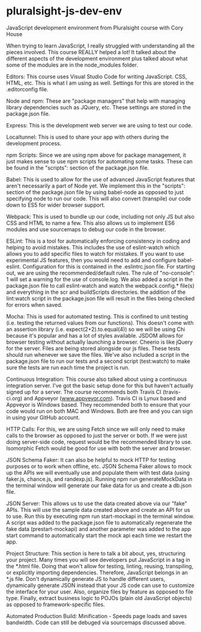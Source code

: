 # pluralsight-js-dev-env
JavaScript development environment from Pluralsight course with Cory House

When trying to learn JavaScript, I really struggled with understanding all the pieces involved.  This course REALLY helped a lot!  It talked about the different aspects of the development environment plus talked about what some of the modules are in the node_modules folder.

Editors:
This course uses Visual Studio Code for writing JavaScript. CSS, HTML, etc.  This is what I am using as well.  Settings for this are stored in the .editorconfig file.

Node and npm:
These are "package managers" that help with managing library dependencies such as JQuery, etc.  These settings are stored in the package.json file.

Express:
This is the development web server we are using to test our code.

Localtunnel:
This is used to share your app with others during the development process.

npm Scripts:
Since we are using npm above for package management, it just makes sense to use npm scripts for automating some tasks.  These can be found in the "scripts": section of the package.json file.

Babel:
This is used to allow for the use of advanced JavaScript features that aren't necessarily a part of Node yet.  We implement this in the "scripts": section of the package.json file by using babel-node as opposed to just specifying node to run our code.  This will also convert (transpile) our code down to ES5 for wider browser support.

Webpack:
This is used to bundle up our code, including not only JS but also CSS and HTML to name a few.  This also allows us to implement ES6 modules and use sourcemaps to debug our code in the browser.

ESLint:
This is a tool for automatically enforcing consistency in coding and helping to avoid mistakes.  This includes the use of eslint-watch which allows you to add specific files to watch for mistakes.  If you want to use experimental JS features, then you would need to add and configure babel-eslint.  Configuration for this is contained in the .eslintrc.json file.  For starting out, we are using the recommended/default rules.  The rule of "no-console": 1 will set a warning for the use of console.log.  We also added a script in the package.json file to call eslint-watch and watch the webpack.config.* file(s) and everything in the scr and buildScripts directories.  the addition of the lint:watch script in the package.json file will result in the files being checked for errors when saved.

Mocha:
This is used for automated testing.  This is confined to unit testing (i.e. testing the returned values from our functions).  This doesn't come with an assertion library (i.e. expect(2+2).to.equal(4)) so we will be using Chi because it's popular and has a lot of styles available.  JSDOM allows for browser testing without actually launching a browser.  Cheerio is like jQuery for the server.  Files are being stored alongside our js files.  These tests should run whenever we save the files.
We've also included a script in the package.json file to run our tests and a second script (test:watch) to make sure the tests are run each time the project is run.

Continuous Integration:
This course also talked about using a continuous integration server.  I've got the basic setup done for this but haven't actually signed up for a server.  The course recommends both Travis CI (travis-ci.org) and Appveyor (www.appveyor.com).  Travis CI is Lynux based and Appveyor is Windows based.  They recommended both to ensure that your code would run on both MAC and Windows.  Both are free and you can sign in using your GitHub account.

HTTP Calls:
For this, we are using Fetch since we will only need to make calls to the browser as opposed to just the server or both.  If we were just doing server-side code, request would be the recommended library to use.  Isomorphic Fetch would be good for use with both the server and browser.

JSON Schema Faker:
It can also be helpful to mock HTTP for testing purposes or to work when offline, etc.  JSON Schema Faker allows to mock up the APIs we will eventually use and populate them with test data (using faker.js, chance.js, and randexp.js).  Running npm run generateMockData in the terminal window will generate our fake data for us and create a db.json file.

JSON Server:
This allows us to use the data created above via our "fake" APIs.  This will use the sample data created above and create an API for us to use.  Run this by executing npm run start-mockapi in the terminal window.  A script was added to the package.json file to automatically regenerate the fake data (prestart-mockapi) and another parameter was added to the app start command to automatically start the mock api each time we restart the app.

Project Structure:
This section is here to talk a bit about, yes, structuring your project.  Many times you will see developers put JavaScript in a <script></script> tag in the *.html file.  Doing that won't allow for testing, linting, reusing, transpiling, or explicitly importing dependencies.  Therefore, JavaScript belongs in an *.js file.  Don't dynamically generate JS to handle different users, dynamically generate JSON instead that your JS code can use to customize the interface for your user.  Also, organize files by feature as opposed to file type.  Finally, extract business logic to POJOs (plain old JavaScript objects) as opposed to framework-specific files.

Automated Production Build:
Minification - Speeds page loads and saves bandwidth.  Code can still be debuged via sourcemaps discussed above.
